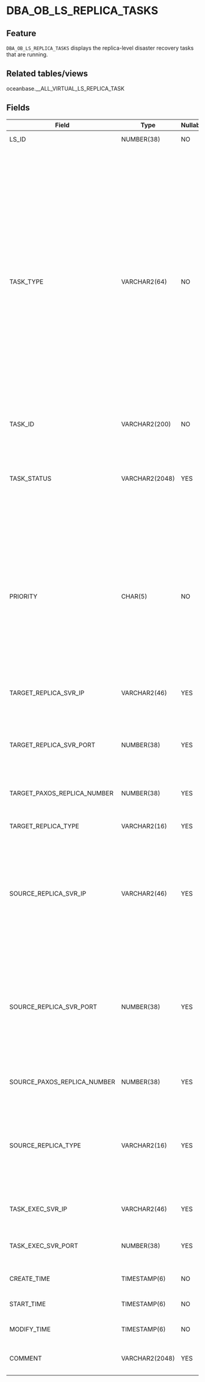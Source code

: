 # DBA_OB_LS_REPLICA_TASKS

## Feature

`DBA_OB_LS_REPLICA_TASKS` displays the replica-level disaster recovery tasks that are running.

## Related tables/views

oceanbase.__ALL_VIRTUAL_LS_REPLICA_TASK

## Fields

| Field | Type | Nullable | Description |
|------------------------|----------------|--------------------|--------------------|
| LS_ID | NUMBER(38) | NO | The ID of the log stream. |
| TASK_TYPE | VARCHAR2(64) | NO | The type of the task. Valid values:<ul><li>MIGRATE REPLICA: indicates a replica migration task.</li> <li>ADD REPLICA: indicates a replica adding task.</li><li>REMOVE PAXOS REPLICA: indicates a replica deletion task.</li><li>MODIFY PAXOS REPLICA NUMBER: indicates a task that modifies the quorum of the Paxos group.</li></ul> |
| TASK_ID | VARCHAR2(200) | NO | The ID of the task. |
| TASK_STATUS | VARCHAR2(2048) | YES | The status of the task. Valid value:<ul><li>`INPROGRESS`: indicates that the task is running or being scheduled.</li></ul> |
| PRIORITY | CHAR(5) | NO | The priority of the task. Valid values:<ul><li>LOW: indicates a low-priority task. Only migration tasks can be of low priority.</li><li>HIGH: indicates a high-priority task.</li></ul> |
| TARGET_REPLICA_SVR_IP | VARCHAR2(46) | YES | The IP address of the machine where the destination replica resides. |
| TARGET_REPLICA_SVR_PORT | NUMBER(38) | YES | The port number of the machine where the destination replica resides. |
| TARGET_PAXOS_REPLICA_NUMBER | NUMBER(38) | YES | The quorum of the Paxos group for the destination replica. |
| TARGET_REPLICA_TYPE | VARCHAR2(16) | YES | The type of the destination replica. |
| SOURCE_REPLICA_SVR_IP | VARCHAR2(46) | YES | The IP address of the machine where the source replica resides. </br>For tasks such as deleting replicas and modifying the quorum of the Paxos group, this field is invalid and is NULL.  |
| SOURCE_REPLICA_SVR_PORT | NUMBER(38) | YES | The port number of the machine where the source replica resides. </br>For tasks such as deleting replicas and modifying the quorum of the Paxos group, this field is invalid and is 0.  |
| SOURCE_PAXOS_REPLICA_NUMBER | NUMBER(38) | YES | The quorum of the Paxos group for the source replica. |
| SOURCE_REPLICA_TYPE | VARCHAR2(16) | YES | The type of the source replica. </br>For tasks such as deleting replicas and modifying the quorum of the Paxos group, this field is invalid and is NULL.  |
| TASK_EXEC_SVR_IP | VARCHAR2(46) | YES | The IP address of the machine where the task is executed. |
| TASK_EXEC_SVR_PORT | NUMBER(38) | YES | The port number of the machine where the task is executed. |
| CREATE_TIME | TIMESTAMP(6) | NO | The time when the task was generated. |
| START_TIME | TIMESTAMP(6) | NO | The time when the task was scheduled. |
| MODIFY_TIME | TIMESTAMP(6) | NO | The time when the task status was updated. |
| COMMENT | VARCHAR2(2048) | YES | The reason why the task was generated. |
